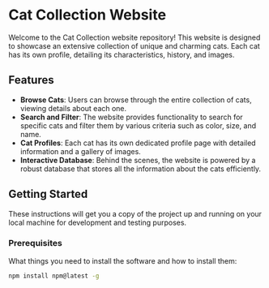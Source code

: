 # Cat Collection Website

Welcome to the Cat Collection website repository! This website is designed to showcase an extensive collection of unique and charming cats. Each cat has its own profile, detailing its characteristics, history, and images.

## Features

- **Browse Cats**: Users can browse through the entire collection of cats, viewing details about each one.
- **Search and Filter**: The website provides functionality to search for specific cats and filter them by various criteria such as color, size, and name.
- **Cat Profiles**: Each cat has its own dedicated profile page with detailed information and a gallery of images.
- **Interactive Database**: Behind the scenes, the website is powered by a robust database that stores all the information about the cats efficiently.

## Getting Started

These instructions will get you a copy of the project up and running on your local machine for development and testing purposes.

### Prerequisites

What things you need to install the software and how to install them:

```bash
npm install npm@latest -g
